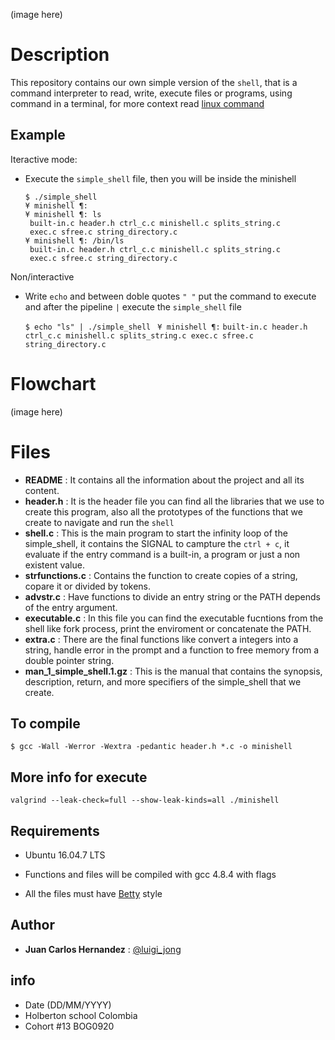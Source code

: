 (image here)
#  Description

This repository contains our own simple version of the `shell`, that is a command interpreter to read, write, execute files or programs, using command in a terminal, for more context read [linux command](https://linuxcommand.org/lc3_lts0010.php)

##  Example

Iteractive mode:
 - Execute the `simple_shell` file, then you will be inside the minishell

       $ ./simple_shell
       ¥ minishell ¶:
       ¥ minishell ¶: ls
        built-in.c header.h ctrl_c.c minishell.c splits_string.c
        exec.c sfree.c string_directory.c 
       ¥ minishell ¶: /bin/ls
        built-in.c header.h ctrl_c.c minishell.c splits_string.c
        exec.c sfree.c string_directory.c 

Non/interactive
 - Write `echo` and between doble quotes `" "` put the command to execute and after the pipeline `|` execute the `simple_shell` file

    `$ echo "ls" | ./simple_shell` 
   ` ¥ minishell ¶:`
`built-in.c header.h ctrl_c.c minishell.c splits_string.c
exec.c sfree.c string_directory.c`

# Flowchart
(image here)

# Files

 - **README** : It contains all the information about the project and
   all its content. 
 - **header.h** : It is the header file you can find all the libraries that we use to create this program, also all the prototypes of the functions that we create to navigate and run the `shell`
 - **shell.c** : This is the main program to start the infinity loop of the simple_shell, it contains the SIGNAL to campture the `ctrl + c`, it evaluate if the entry command is a built-in, a program or just a non existent value.
 - **strfunctions.c** : Contains the function to create copies of a string, copare it or divided by tokens.
 - **advstr.c** : Have functions to divide an entry string or the PATH depends of the entry argument.
 - **executable.c** : In this file you can find the executable fucntions from the shell like fork process, print the enviroment or concatenate the PATH.
 -  **extra.c** : There are the final functions like convert a integers into a string, handle error in the prompt and a function to free memory from a double pointer string.
 - **man_1_simple_shell.1.gz** : This is the manual that contains the synopsis, description, return, and more  specifiers of the simple_shell that we create.


##  To compile

    $ gcc -Wall -Werror -Wextra -pedantic header.h *.c -o minishell

## More info for execute

    valgrind --leak-check=full --show-leak-kinds=all ./minishell

##  Requirements

 - Ubuntu 16.04.7 LTS
 - Functions and files will be compiled with gcc 4.8.4
   with flags 
   
 - All the files must have [Betty](https://github.com/holbertonschool/Betty/wiki) style


## Author
 
 - **Juan Carlos Hernandez** : [@luigi_jong](https://twitter.com/luigi_jong)

##  info

 - Date (DD/MM/YYYY)
 - Holberton school Colombia 
 - Cohort #13 BOG0920